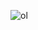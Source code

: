![ol](https://user-images.githubusercontent.com/44300521/49702208-ccebcc80-fbc3-11e8-9f84-d9d3e8ce1ec0.gif)
